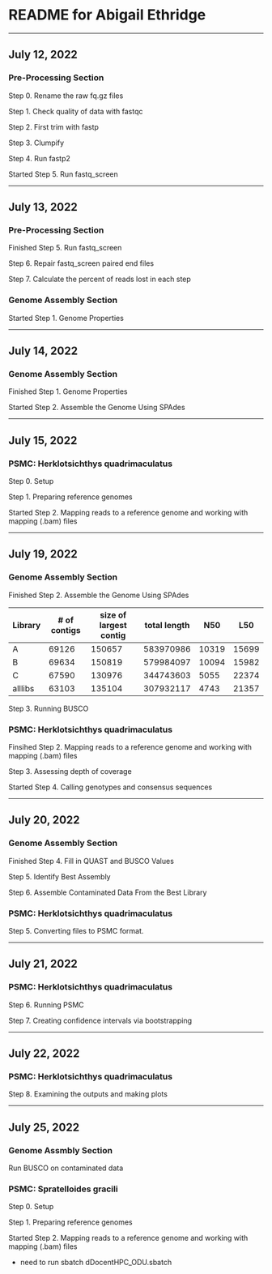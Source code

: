 # README for Abigail Ethridge

---

## July 12, 2022
### Pre-Processing Section

Step 0. Rename the raw fq.gz files

Step 1. Check quality of data with fastqc

Step 2. First trim with fastp

Step 3. Clumpify

Step 4. Run fastp2

Started Step 5. Run fastq_screen

---

## July 13, 2022
### Pre-Processing Section

Finished Step 5. Run fastq_screen

Step 6. Repair fastq_screen paired end files

Step 7. Calculate the percent of reads lost in each step

### Genome Assembly Section

Started Step 1. Genome Properties

---

## July 14, 2022
### Genome Assembly Section

Finished Step 1. Genome Properties

Started Step 2. Assemble the Genome Using SPAdes

---

## July 15, 2022
### PSMC: Herklotsichthys quadrimaculatus

Step 0. Setup

Step 1. Preparing reference genomes

Started Step 2. Mapping reads to a reference genome and working with mapping (.bam) files

---

## July 19, 2022
### Genome Assembly Section

Finished Step 2. Assemble the Genome Using SPAdes

Library  |  # of contigs |  size of largest contig  |  total length  |  N50  |  L50
---  | ---  |  ---  |  ---  |  ---  |  ---
A  |  69126  |  150657  |  583970986  |  10319  |  15699
B  |  69634  |  150819  |  579984097  |  10094  |  15982
C  |  67590  |  130976  |  344743603  |  5055  |  22374
alllibs  |  63103  |  135104  |  307932117  |  4743  |  21357

Step 3. Running BUSCO

### PSMC: Herklotsichthys quadrimaculatus

Finsihed Step 2. Mapping reads to a reference genome and working with mapping (.bam) files

Step 3. Assessing depth of coverage

Started Step 4. Calling genotypes and consensus sequences

---

## July 20, 2022
### Genome Assembly Section

Finished Step 4. Fill in QUAST and BUSCO Values

Step 5. Identify Best Assembly

Step 6. Assemble Contaminated Data From the Best Library

### PSMC: Herklotsichthys quadrimaculatus

Step 5. Converting files to PSMC format.

---

## July 21, 2022
### PSMC: Herklotsichthys quadrimaculatus

Step 6. Running PSMC

Step 7. Creating confidence intervals via bootstrapping

---

## July 22, 2022
### PSMC: Herklotsichthys quadrimaculatus

Step 8. Examining the outputs and making plots

---

## July 25, 2022
### Genome Assmbly Section

Run BUSCO on contaminated data

### PSMC: Spratelloides gracili

Step 0. Setup

Step 1. Preparing reference genomes

Started Step 2. Mapping reads to a reference genome and working with mapping (.bam) files
* need to run sbatch dDocentHPC_ODU.sbatch
